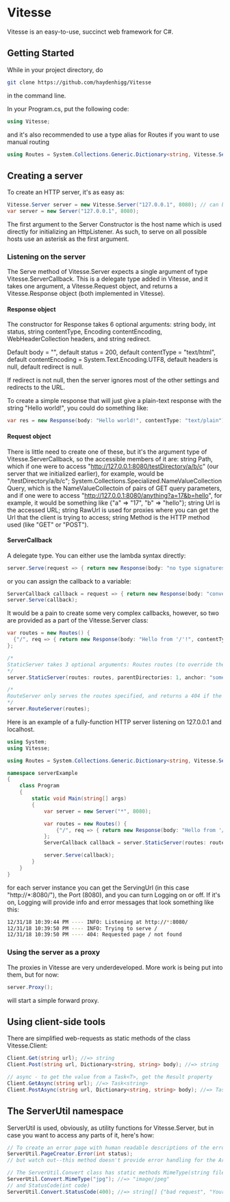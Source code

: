 # Vitesse

Vitesse is an easy-to-use, succinct web framework for C#.

## Getting Started

While in your project directory, do
```bash
git clone https://github.com/haydenhigg/Vitesse
```
in the command line.

In your Program.cs, put the following code:
```cs
using Vitesse;
```
and it's also recommended to use a type alias for Routes if you want to use manual routing
```cs
using Routes = System.Collections.Generic.Dictionary<string, Vitesse.ServerCallback>;
```

## Creating a server

To create an HTTP server, it's as easy as:
```cs
Vitesse.Server server = new Vitesse.Server("127.0.0.1", 8080); // can be shortened to ->
var server = new Server("127.0.0.1", 8080);
```
The first argument to the Server Constructor is the host name which is used directly for initializing an HttpListener. As such, to serve on all possible hosts use an asterisk as the first argument.

### Listening on the server

The Serve method of Vitesse.Server expects a single argument of type Vitesse.ServerCallback. This is a delegate type added in Vitesse, and it takes one argument, a Vitesse.Request object, and returns a Vitesse.Response object (both implemented in Vitesse).

#### Response object
The constructor for Response takes 6 optional arguments: string body, int status, string contentType, Encoding contentEncoding, WebHeaderCollection headers, and string redirect.

Default body = "",
default status = 200,
default contentType = "text/html",
default contentEncoding = System.Text.Encoding.UTF8,
default headers is null,
default redirect is null.

If redirect is not null, then the server ignores most of the other settings and redirects to the URL.

To create a simple response that will just give a plain-text response with the string "Hello world!", you could do something like:
```cs
var res = new Response(body: "Hello world!", contentType: "text/plain");
```

#### Request object
There is little need to create one of these, but it's the argument type of Vitesse.ServerCallback, so the accessible members of it are: string Path, which if one were to access "http://127.0.0.1:8080/testDirectory/a/b/c" (our server that we initialized earlier), for example, would be "/testDirectory/a/b/c"; System.Collections.Specialized.NameValueCollection Query, which is the NameValueCollectoin of pairs of GET query parameters, and if one were to access "http://127.0.0.1:8080/anything?a=17&b=hello", for example, it would be something like {"a" => "17", "b" => "hello"}; string Url is the accessed URL; string RawUrl is used for proxies where you can get the Url that the client is trying to access; string Method is the HTTP method used (like "GET" or "POST").

#### ServerCallback
A delegate type. You can either use the lambda syntax directly:
```cs
server.Serve(request => { return new Response(body: "no type signatures needed!"); });
```
or you can assign the callback to a variable:
```cs
ServerCallback callback = request => { return new Response(body: "convenient delegate if I do say so myself"); });
server.Serve(callback);
```
It would be a pain to create some very complex callbacks, however, so two are provided as a part of the Vitesse.Server class:
```cs
var routes = new Routes() {
  {"/", req => { return new Response(body: "Hello from '/'!", contentType: "text/plain"); }}
};

/*
StaticServer takes 3 optional arguments: Routes routes (to override the static file response, int parentDirectories (to specify how many directories above the current one to start searching for files), and string anchor (default is "index.html"; the file that will be served at "/"). If a route is not specified in routes, then the file that is specified will be served, and if it doesn't exist then the callback will return a 404.
*/
server.StaticServer(routes: routes, parentDirectories: 1, anchor: "someDefaultFile.html");

/*
RouteServer only serves the routes specified, and returns a 404 if the route is not handled in routes.
*/
server.RouteServer(routes);
```
Here is an example of a fully-function HTTP server listening on 127.0.0.1 and localhost.
```cs
using System;
using Vitesse;

using Routes = System.Collections.Generic.Dictionary<string, Vitesse.ServerCallback>;

namespace serverExample
{
    class Program
    {
        static void Main(string[] args)
        {
            var server = new Server("*", 8080);

            var routes = new Routes() {
                {"/", req => { return new Response(body: "Hello from '/'!"); }}
            };
            ServerCallback callback = server.StaticServer(routes: routes, parentDirectories: 3);

            server.Serve(callback);
        }
    }
}
```
for each server instance you can get the ServingUrl (in this case "http://\*:8080/"), the Port (8080), and you can turn Logging on or off. If it's on, Logging will provide info and error messages that look something like this:
```bash
12/31/18 10:39:44 PM ---- INFO: Listening at http://*:8080/
12/31/18 10:39:50 PM ---- INFO: Trying to serve /
12/31/18 10:39:50 PM ---- 404: Requested page / not found
```

### Using the server as a proxy
The proxies in Vitesse are very underdeveloped. More work is being put into them, but for now:
```cs
server.Proxy();
```
will start a simple forward proxy.

## Using client-side tools
There are simplified web-requests as static methods of the class Vitesse.Client:
```cs
Client.Get(string url); //=> string
Client.Post(string url, Dictionary<string, string> body); //=> string

// async - to get the value from a Task<T>, get the Result property
Client.GetAsync(string url); //=> Task<string>
Client.PostAsync(string url, Dictionary<string, string> body); //=> Task<string>
```

## The ServerUtil namespace
ServerUtil is used, obviously, as utility functions for Vitesse.Server, but in case you want to access any parts of it, here's how:
```cs
// To create an error page with human readable descriptions of the error, do
ServerUtil.PageCreator.Error(int status);
// but watch out--this method doesn't provide error handling for the ArgumentError thrown if an unknown status is given.

// The ServerUtil.Convert class has static methods MimeType(string fileExtension)
ServerUtil.Convert.MimeType("jpg"); //=> "image/jpeg"
// and StatusCode(int code)
ServerUtil.Convert.StatusCode(400); //=> string[] {"bad request", "Your request was not in the proper form (or was otherwise inherently unreadable)."}
